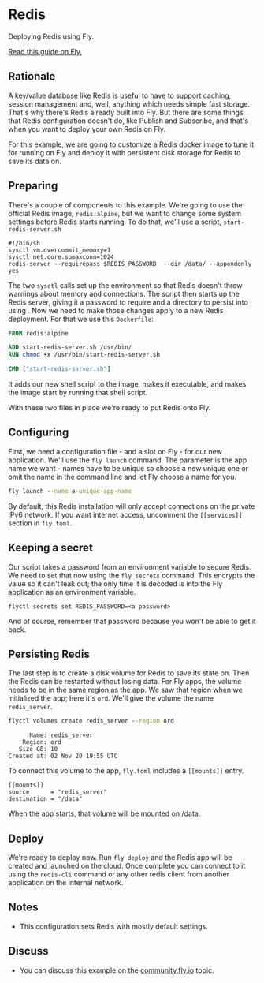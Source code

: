 
# Redis

Deploying Redis using Fly.

[Read this guide on Fly.](https://fly.io/docs/app-guides/redis/)

<!---- cut here --->

## Rationale

A key/value database like Redis is useful to have to support caching, session management and, well, anything which needs simple fast storage. That's why there's Redis already built into Fly. But there are some things that Redis configuration doesn't do, like Publish and Subscribe, and that's when you want to deploy your own Redis on Fly.

For this example, we are going to customize a Redis docker image to tune it for running on Fly and deploy it with persistent disk storage for Redis to save its data on.

## Preparing

There's a couple of components to this example. We're going to use the official Redis image, `redis:alpine`, but we want to change some system settings before Redis starts running. To do that, we'll use a script, `start-redis-server.sh`

```shell
#!/bin/sh
sysctl vm.overcommit_memory=1
sysctl net.core.somaxconn=1024
redis-server --requirepass $REDIS_PASSWORD  --dir /data/ --appendonly yes
```

The two `sysctl` calls set up the environment so that Redis doesn't throw warnings about memory and connections. The script then starts up the Redis server, giving it a password to require and a directory to persist into using . Now we need to make those changes apply to a new Redis deployment. For that we use this `Dockerfile`:

```dockerfile
FROM redis:alpine

ADD start-redis-server.sh /usr/bin/
RUN chmod +x /usr/bin/start-redis-server.sh

CMD ["start-redis-server.sh"]
```

It adds our new shell script to the image, makes it executable, and makes the image start by running that shell script.

With these two files in place we're ready to put Redis onto Fly.

## Configuring

First, we need a configuration file - and a slot on Fly - for our new application. We'll use the `fly launch` command. The parameter is the app name we want - names have to be unique so choose a new unique one or omit the name in the command line and let Fly choose a name for you.

```cmd
fly launch --name a-unique-app-name
```

By default, this Redis installation will only accept connections on the private IPv6 network. If you want internet access, uncomment the `[[services]]` section in `fly.toml`. 

## Keeping a secret

Our script takes a password from an environment variable to secure Redis. We need to set that now using the `fly secrets` command. This encrypts the value so it can't leak out; the only time it is decoded is into the Fly application as an environment variable.

```
flyctl secrets set REDIS_PASSWORD=<a password>
```

And of course, remember that password because you won't be able to get it back.

## Persisting Redis

The last step is to create a disk volume for Redis to save its state on. Then the Redis can be restarted without losing data. For Fly apps, the volume needs to be in the same region as the app. We saw that region when we initialized the app; here it's `ord`. We'll give the volume the name `redis_server`. 

```cmd
flyctl volumes create redis_server --region ord
```
```out
      Name: redis_server
    Region: ord
   Size GB: 10
Created at: 02 Nov 20 19:55 UTC
```

To connect this volume to the app, `fly.toml` includes a `[[mounts]]` entry.

```
[[mounts]]
source      = "redis_server"
destination = "/data"
```

When the app starts, that volume will be mounted on /data. 

## Deploy

We're ready to deploy now. Run `fly deploy` and the Redis app will be created and launched on the cloud. Once complete you can connect to it using the `redis-cli` command or any other redis client from another application on the internal network.

## Notes

* This configuration sets Redis with mostly default settings. 

## Discuss

* You can discuss this example on the [community.fly.io](https://community.fly.io/t/new-redis-example/366) topic.

